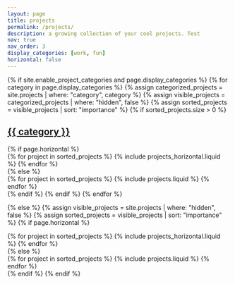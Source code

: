 ```yaml
---
layout: page
title: projects
permalink: /projects/
description: a growing collection of your cool projects. Test
nav: true
nav_order: 3
display_categories: [work, fun]
horizontal: false
---
```

<!-- pages/projects.md -->
<div class="projects">
{% if site.enable_project_categories and page.display_categories %}
  {% for category in page.display_categories %}
  {% assign categorized_projects = site.projects | where: "category", category %}
  {% assign visible_projects = categorized_projects | where: "hidden", false %}
  {% assign sorted_projects = visible_projects | sort: "importance" %}
  {% if sorted_projects.size > 0 %}
    <a id="{{ category }}" href=".#{{ category }}">
      <h2 class="category">{{ category }}</h2>
    </a>
    {% if page.horizontal %}
    <div class="container">
      <div class="row row-cols-1 row-cols-md-2">
      {% for project in sorted_projects %}
        {% include projects_horizontal.liquid %}
      {% endfor %}
      </div>
    </div>
    {% else %}
    <div class="row row-cols-1 row-cols-md-3">
      {% for project in sorted_projects %}
        {% include projects.liquid %}
      {% endfor %}
    </div>
    {% endif %}
  {% endif %}
  {% endfor %}

{% else %}
  {% assign visible_projects = site.projects | where: "hidden", false %}
  {% assign sorted_projects = visible_projects | sort: "importance" %}
  {% if page.horizontal %}
  <div class="container">
    <div class="row row-cols-1 row-cols-md-2">
    {% for project in sorted_projects %}
      {% include projects_horizontal.liquid %}
    {% endfor %}
    </div>
  </div>
  {% else %}
  <div class="row row-cols-1 row-cols-md-3">
    {% for project in sorted_projects %}
      {% include projects.liquid %}
    {% endfor %}
  </div>
  {% endif %}
{% endif %}
</div>